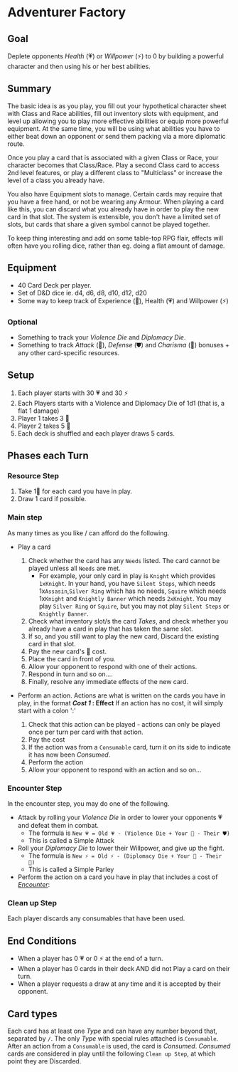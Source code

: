 # Adventurer Factory

## Goal
Deplete opponents _Health_ (💗) or _Willpower_ (⚡) to 0 by building a powerful character and then using his or her best abilities.

## Summary
The basic idea is as you play, you fill out your hypothetical character sheet with Class and Race abilities, fill out inventory slots with equipment, and level up allowing you to play more effective abilities or equip more powerful equipment. At the same time, you will be using what abilities you have to either beat down an opponent or send them packing via a more diplomatic route.

Once you play a card that is associated with a given Class or Race, your character becomes that Class/Race. Play a second Class card to access 2nd level features, or play a different class to "Multiclass" or increase the level of a class you already have.

You also have Equipment slots to manage.  Certain cards may require that you have a free hand, or not be wearing any Armour.  When playing a card like this, you can discard what you already have in order to play the new card in that slot.  The system is extensible, you don't have a limited set of slots, but cards that share a given symbol cannot be played together.

To keep thing interesting and add on some table-top RPG flair, effects will often have you rolling dice, rather than eg. doing a flat amount of damage.

## Equipment

- 40 Card Deck per player.
- Set of D&D dice ie. d4, d6, d8, d10, d12, d20
- Some way to keep track of Experience (🌈), Health (💗) and Willpower (⚡)
### Optional
- Something to track your _Violence Die_ and _Diplomacy Die_.
- Something to track _Attack_ (💪), _Defense_ (⛊) and _Charisma_ (🎵)
      bonuses + any other card-specific resources.

## Setup
1. Each player starts with 30 💗 and 30 ⚡
2. Each Players starts with a Violence and Diplomacy Die of 1d1 (that is, a flat 1 damage)
2. Player 1 takes 3 🌈
3. Player 2 takes 5 🌈
4. Each deck is shuffled and each player draws 5 cards.

## Phases each Turn
### Resource Step
1. Take 1🌈 for each card you have in play.
2. Draw 1 card if possible.

### Main step
As many times as you like / can afford do the following.
- Play a card
    1. Check whether the card has any `Needs` listed.  The card cannot be played unless all `Needs` are met.
        - For example, your only card in play is `Knight` which provides `1xKnight`.  In your hand, you have `Silent Steps`, which needs 1x`Assasin`,`Silver Ring` which has no needs,  `Squire` which needs 1x`Knight` and  `Knightly Banner` which needs `2xKnight`.  You may play `Silver Ring` or `Squire`, but you may not play `Silent Steps` or `Knightly Banner`.        
    2. Check what inventory slot/s the card _Takes_, and check whether you already have a card in play that has taken the same slot.
    3. If so, and you still want to play the new card, Discard the existing card in that slot.
    4. Pay the new card's 🌈 cost.
    5. Place the card in front of you.
    6. Allow your opponent to respond with one of their actions.
    7. Respond in turn and so on....
    8. Finally, resolve any immediate effects of the new card.

- Perform an action.
    Actions are what is written on the cards you have in play, in the format **_Cost 1_ : Effect**
    If an action has no cost, it will simply start with a colon ':'
    1. Check that this action can be played - actions can only be played once per turn per card with that action.
    2. Pay the cost
    2. If the action was from a `Consumable` card, turn it on its side to indicate it has now been _Consumed_.
    3. Perform the action
    4. Allow your opponent to respond with an action and so on...    

### Encounter Step
In the encounter step, you may do one of the following.
- Attack by rolling your _Violence Die_ in order to lower your opponents 💗 and defeat them in combat.
    - The formula is `New 💗 = Old 💗 - (Violence Die + Your 💪 - Their ⛊)`
    - This is called a Simple Attack
- Roll your _Diplomacy Die_ to lower their Willpower, and give up the fight.
    - The formula is `New ⚡ = Old ⚡ - (Diplomacy Die + Your 🎵 - Their 🎵)`
    - This is called a Simple Parley
- Perform the action on a card you have in play that includes a cost of _<ins>Encounter</ins>_:

### Clean up Step
Each player discards any consumables that have been used.

## End Conditions
- When a player has 0 💗 or 0 ⚡ at the end of a turn.
- When a player has 0 cards in their deck AND did not Play a card on their turn.
- When a player requests a draw at any time and it is accepted by their opponent.

## Card types
Each card has at least one _Type_ and can have any number beyond that, separated by `/`. The only _Type_ with special rules attached is `Consumable`. After an action from a `Consumable` is used, the card is _Consumed_.  _Consumed_ cards are considered in play until the following `Clean up Step`, at which point they are Discarded.
